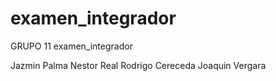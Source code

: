 # examen_integrador
GRUPO 11
examen_integrador

Jazmin Palma
Nestor Real
Rodrigo Cereceda
Joaquin Vergara
